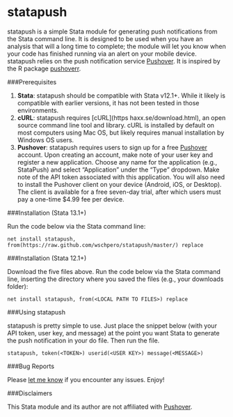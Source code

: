 # statapush
statapush is a simple Stata module for generating push notifications from the Stata command line. It is designed to be used when you have an analysis that will a long time to complete; the module will let you know when your code has finished running via an alert on your mobile device. statapush relies on the push notification service [Pushover](https://pushover.net). It is inspired by the R package [pushoverr](https://github.com/briandconnelly/pushoverr). 

###Prerequisites

1. **Stata**: statapush should be compatible with Stata v12.1+. While it likely is compatible with earlier versions, it has not been tested in those environments.
2. **cURL**:  statapush requires [cURL](https haxx.se/download.html), an open source command line tool and library. cURL is installed by default on most computers using Mac OS, but likely requires manual installation by Windows OS users.
3. **Pushover**:  statapush requires users to sign up for a free [Pushover](https://pushover.net) account. Upon creating an account, make note of your user key and register a new application. Choose any name for the application (e.g., StataPush) and select “Application” under the “Type” dropdown. Make note of the API token associated with this application. You will also need to install the Pushover client on your device (Android, iOS, or Desktop). The client is available for a free seven-day trial, after which users must pay a one-time $4.99 fee per device.

###Installation (Stata 13.1+)

Run the code below via the Stata command line:

	net install statapush, from(https://raw.github.com/wschpero/statapush/master/) replace

###Installation (Stata 12.1+)

Download the five files above. Run the code below via the Stata command line, inserting the directory where you saved the files (e.g., your downloads folder):

	net install statapush, from(<LOCAL PATH TO FILES>) replace

###Using statapush

statapush is pretty simple to use. Just place the snippet below (with your API token, user key, and message) at the point you want Stata to generate the push notification in your do file. Then run the file.

	statapush, token(<TOKEN>) userid(<USER KEY>) message(<MESSAGE>)

###Bug Reports

Please [let me know](https://github.com/wschpero/statapush/issues) if you encounter any issues. Enjoy!

###Disclaimers

This Stata module and its author are not affiliated with [Pushover](https://pushover.net).
